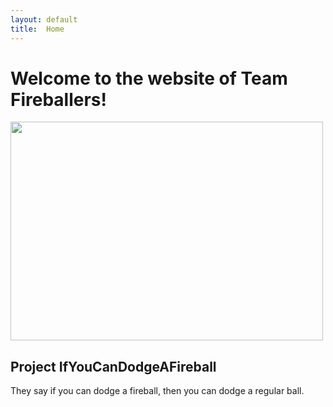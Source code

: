 ```yaml
---
layout: default
title:  Home
---
```


# Welcome to the website of Team Fireballers!

<img src="http://img3.wikia.nocookie.net/__cb20140403191938/powerlisting/images/a/a5/Fire_Mario_Fireball.png" width="500" height="350" align="middle"/>

## Project IfYouCanDodgeAFireball
They say if you can dodge a fireball, then you can dodge a regular ball. 